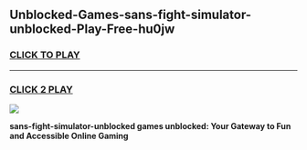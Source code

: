 
## Unblocked-Games-sans-fight-simulator-unblocked-Play-Free-hu0jw
<h3>
<a href="https://premium76.site?title=sans-fight-simulator-unblocked&ref=23A">CLICK TO PLAY</a></h3>
<hr>

<h3>
<a href="https://premium76.site?title=sans-fight-simulator-unblocked&ref=23A">CLICK 2 PLAY</a>
  
</h3>

<a href="https://premium76.site?title=sans-fight-simulator-unblocked&ref=23A"><img src="https://clearcache.store/games.png"></a>


**sans-fight-simulator-unblocked games unblocked: Your Gateway to Fun and Accessible Online Gaming**
